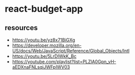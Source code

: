 # react-budget-app

## resources

- https://youtu.be/yz8x71BiGXg
- https://developer.mozilla.org/en-US/docs/Web/JavaScript/Reference/Global_Objects/Intl
- https://youtu.be/5LrDIWkK_Bc
- https://youtube.com/playlist?list=PLZlA0Gpn_vH-aEDXnaFNLsqiJWFpIWV03
